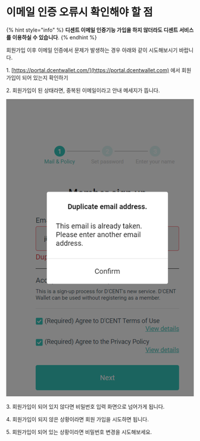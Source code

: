 # 이메일 인증 오류시 확인해야 할 점

{% hint style="info" %}
**디센트 이메일 인증기능 가입을 하지 않더라도 디센트 서비스를 이용하실 수 있습니다**.
{% endhint %}

회원가입 이후 이메일 인증에서 문제가 발생하는 경우 아래와 같이 시도해보시기 바랍니다.

1\. [https://portal.dcentwallet.com/](https://portal.dcentwallet.com) 에서 회원가입이 되어 있는지 확인하기

2\. 회원가입이 된 상태라면, 중복된 이메일이라고 안내 메세지가 뜹니다.

![](<../.gitbook/assets/D'CENT (1) (1).png>)

3\. 회원가입이 되어 있지 않다면 비밀번호 입력 화면으로 넘어가게 됩니다.

4\. 회원가입이 되지 않은 상황이라면 회원 가입을 시도하면 됩니다.

5\. 회원가입이 되어 있는 상황이라면 비밀번호 변경을 시도해보세요.
